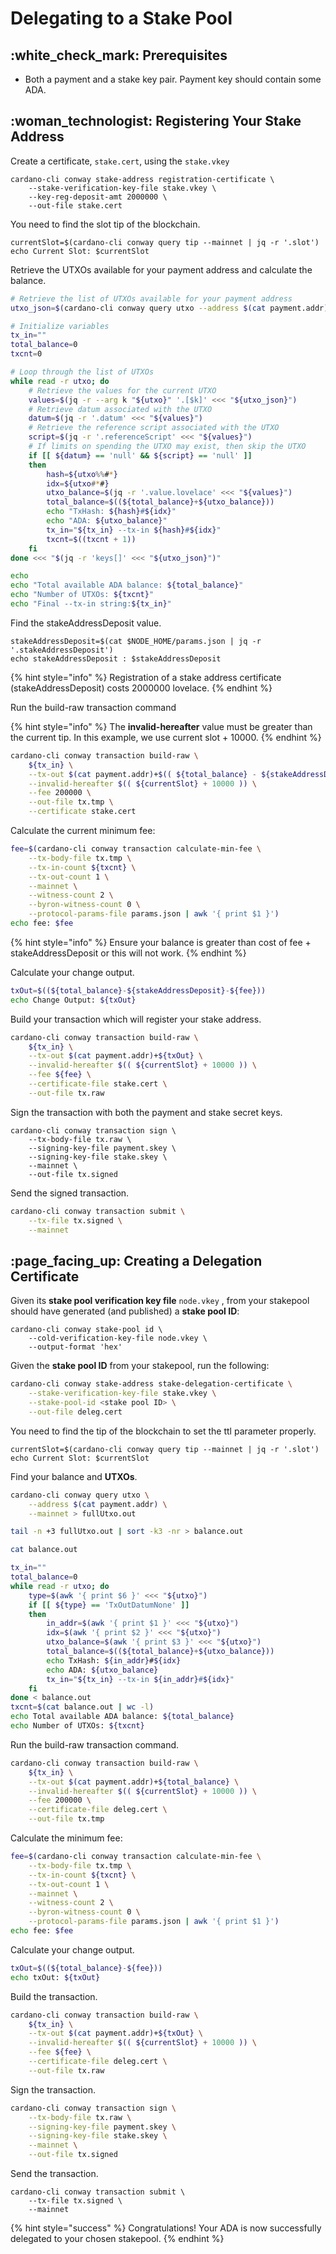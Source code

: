 # Delegating to a Stake Pool

## :white\_check\_mark: Prerequisites

* Both a payment and a stake key pair. Payment key should contain some ADA.

## :woman\_technologist: Registering Your Stake Address

Create a certificate, `stake.cert`, using the `stake.vkey`

```
cardano-cli conway stake-address registration-certificate \
    --stake-verification-key-file stake.vkey \
	--key-reg-deposit-amt 2000000 \
    --out-file stake.cert
```

You need to find the slot tip of the blockchain.

```
currentSlot=$(cardano-cli conway query tip --mainnet | jq -r '.slot')
echo Current Slot: $currentSlot
```

Retrieve the UTXOs available for your payment address and calculate the balance.

```bash
# Retrieve the list of UTXOs available for your payment address
utxo_json=$(cardano-cli conway query utxo --address $(cat payment.addr) --mainnet)

# Initialize variables
tx_in=""
total_balance=0
txcnt=0

# Loop through the list of UTXOs
while read -r utxo; do
    # Retrieve the values for the current UTXO
    values=$(jq -r --arg k "${utxo}" '.[$k]' <<< "${utxo_json}")
    # Retrieve datum associated with the UTXO
    datum=$(jq -r '.datum' <<< "${values}")
    # Retrieve the reference script associated with the UTXO
    script=$(jq -r '.referenceScript' <<< "${values}")
	# If limits on spending the UTXO may exist, then skip the UTXO
    if [[ ${datum} == 'null' && ${script} == 'null' ]]
    then
        hash=${utxo%%#*}
        idx=${utxo#*#}
        utxo_balance=$(jq -r '.value.lovelace' <<< "${values}")
        total_balance=$((${total_balance}+${utxo_balance}))
        echo "TxHash: ${hash}#${idx}"
        echo "ADA: ${utxo_balance}"
        tx_in="${tx_in} --tx-in ${hash}#${idx}"
		txcnt=$((txcnt + 1))
    fi
done <<< "$(jq -r 'keys[]' <<< "${utxo_json}")"

echo
echo "Total available ADA balance: ${total_balance}"
echo "Number of UTXOs: ${txcnt}"
echo "Final --tx-in string:${tx_in}"
```

Find the stakeAddressDeposit value.

```
stakeAddressDeposit=$(cat $NODE_HOME/params.json | jq -r '.stakeAddressDeposit')
echo stakeAddressDeposit : $stakeAddressDeposit
```

{% hint style="info" %}
Registration of a stake address certificate (stakeAddressDeposit) costs 2000000 lovelace.
{% endhint %}

Run the build-raw transaction command

{% hint style="info" %}
The **invalid-hereafter** value must be greater than the current tip. In this example, we use current slot + 10000.
{% endhint %}

```bash
cardano-cli conway transaction build-raw \
    ${tx_in} \
    --tx-out $(cat payment.addr)+$(( ${total_balance} - ${stakeAddressDeposit} )) \
    --invalid-hereafter $(( ${currentSlot} + 10000 )) \
    --fee 200000 \
    --out-file tx.tmp \
    --certificate stake.cert
```

Calculate the current minimum fee:

```bash
fee=$(cardano-cli conway transaction calculate-min-fee \
    --tx-body-file tx.tmp \
    --tx-in-count ${txcnt} \
    --tx-out-count 1 \
    --mainnet \
    --witness-count 2 \
    --byron-witness-count 0 \
    --protocol-params-file params.json | awk '{ print $1 }')
echo fee: $fee
```

{% hint style="info" %}
Ensure your balance is greater than cost of fee + stakeAddressDeposit or this will not work.
{% endhint %}

Calculate your change output.

```bash
txOut=$((${total_balance}-${stakeAddressDeposit}-${fee}))
echo Change Output: ${txOut}
```

Build your transaction which will register your stake address.

```bash
cardano-cli conway transaction build-raw \
    ${tx_in} \
    --tx-out $(cat payment.addr)+${txOut} \
    --invalid-hereafter $(( ${currentSlot} + 10000 )) \
    --fee ${fee} \
    --certificate-file stake.cert \
    --out-file tx.raw
```

Sign the transaction with both the payment and stake secret keys.

```
cardano-cli conway transaction sign \
    --tx-body-file tx.raw \
    --signing-key-file payment.skey \
    --signing-key-file stake.skey \
    --mainnet \
    --out-file tx.signed
```

Send the signed transaction.

```bash
cardano-cli conway transaction submit \
    --tx-file tx.signed \
    --mainnet
```

## :page\_facing\_up: Creating a Delegation Certificate

Given its **stake pool verification key file** `node.vkey` , from your stakepool should have generated (and published) a **stake pool ID**:

```
cardano-cli conway stake-pool id \
    --cold-verification-key-file node.vkey \
    --output-format 'hex'
```

Given the **stake pool ID** from your stakepool, run the following:

```bash
cardano-cli conway stake-address stake-delegation-certificate \
    --stake-verification-key-file stake.vkey \
    --stake-pool-id <stake pool ID> \
    --out-file deleg.cert
```

You need to find the tip of the blockchain to set the ttl parameter properly.

```
currentSlot=$(cardano-cli conway query tip --mainnet | jq -r '.slot')
echo Current Slot: $currentSlot
```

Find your balance and **UTXOs**.

```bash
cardano-cli conway query utxo \
    --address $(cat payment.addr) \
    --mainnet > fullUtxo.out

tail -n +3 fullUtxo.out | sort -k3 -nr > balance.out

cat balance.out

tx_in=""
total_balance=0
while read -r utxo; do
    type=$(awk '{ print $6 }' <<< "${utxo}")
    if [[ ${type} == 'TxOutDatumNone' ]]
    then
        in_addr=$(awk '{ print $1 }' <<< "${utxo}")
        idx=$(awk '{ print $2 }' <<< "${utxo}")
        utxo_balance=$(awk '{ print $3 }' <<< "${utxo}")
        total_balance=$((${total_balance}+${utxo_balance}))
        echo TxHash: ${in_addr}#${idx}
        echo ADA: ${utxo_balance}
        tx_in="${tx_in} --tx-in ${in_addr}#${idx}"
    fi
done < balance.out
txcnt=$(cat balance.out | wc -l)
echo Total available ADA balance: ${total_balance}
echo Number of UTXOs: ${txcnt}
```

Run the build-raw transaction command.

```bash
cardano-cli conway transaction build-raw \
    ${tx_in} \
    --tx-out $(cat payment.addr)+${total_balance} \
    --invalid-hereafter $(( ${currentSlot} + 10000 )) \
    --fee 200000 \
    --certificate-file deleg.cert \
    --out-file tx.tmp
```

Calculate the minimum fee:

```bash
fee=$(cardano-cli conway transaction calculate-min-fee \
    --tx-body-file tx.tmp \
    --tx-in-count ${txcnt} \
    --tx-out-count 1 \
    --mainnet \
    --witness-count 2 \
    --byron-witness-count 0 \
    --protocol-params-file params.json | awk '{ print $1 }')
echo fee: $fee
```

Calculate your change output.

```bash
txOut=$((${total_balance}-${fee}))
echo txOut: ${txOut}
```

Build the transaction.

```bash
cardano-cli conway transaction build-raw \
    ${tx_in} \
    --tx-out $(cat payment.addr)+${txOut} \
    --invalid-hereafter $(( ${currentSlot} + 10000 )) \
    --fee ${fee} \
    --certificate-file deleg.cert \
    --out-file tx.raw
```

Sign the transaction.

```bash
cardano-cli conway transaction sign \
    --tx-body-file tx.raw \
    --signing-key-file payment.skey \
    --signing-key-file stake.skey \
    --mainnet \
    --out-file tx.signed
```

Send the transaction.

```
cardano-cli conway transaction submit \
    --tx-file tx.signed \
    --mainnet
```

{% hint style="success" %}
Congratulations! Your ADA is now successfully delegated to your chosen stakepool.
{% endhint %}
